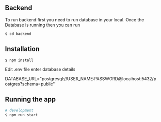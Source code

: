 ## Backend
To run backend first you need to run database in your local.
Once the Database is running then you can run

```bash
$ cd backend
```

## Installation

```bash
$ npm install
```


Edit .env file enter database details 

DATABASE_URL="postgresql://USER_NAME:PASSWORD@localhost:5432/postgres?schema=public"


## Running the app

```bash
# development
$ npm run start
```







